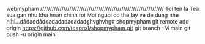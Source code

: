 
webmypham
////////////////////////////////////////////////////////////////
Toi ten la Tea
sua gan nhu kha hoan chinh roi
Moi nguoi co the lay ve de dung nhe hihi...dâdaddâddadadadadadadghvghvhg# shopmypham
git remote add origin https://github.com/teapro1/shopmypham.git
git branch -M main
git push -u origin main
